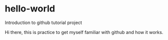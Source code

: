 # hello-world
Introduction to github tutorial project

Hi there, this is practice to get myself familiar with github and how it works.

